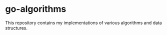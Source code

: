# go-algorithms

This repository contains my implementations of various algorithms and data structures.